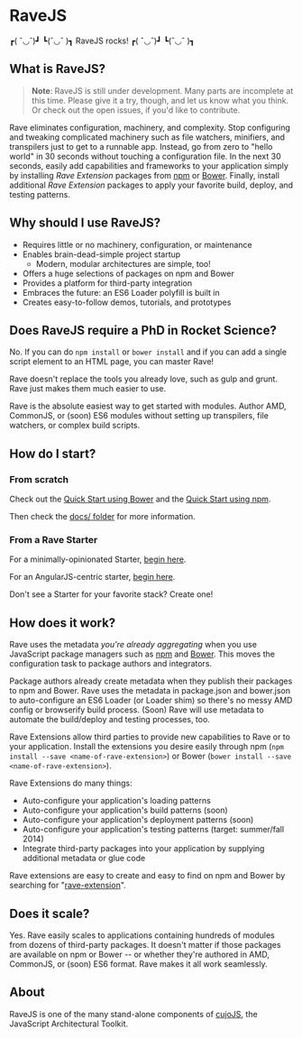 # RaveJS

┏( ˆ◡ˆ)┛ ┗(ˆ◡ˆ )┓ RaveJS rocks! ┏( ˆ◡ˆ)┛ ┗(ˆ◡ˆ )┓

## What is RaveJS?

> **Note**: RaveJS is still under development.  Many parts are incomplete at
this time.  Please give it a try, though, and let us know what you think.
Or check out the open issues, if you'd like to contribute.

Rave eliminates configuration, machinery, and complexity.  Stop configuring
and tweaking complicated machinery such as file watchers, minifiers, and
transpilers just to get to a runnable app.  Instead, go from zero to "hello
world" in 30 seconds without touching a configuration file.  In the next 30
seconds, easily add capabilities and frameworks to your application simply
by installing *Rave Extension* packages from
[npm](http://www.npmjs.org/search?q=rave-extension) or
[Bower](http://bower.io/search/?q=rave-extension). Finally, install additional
*Rave Extension* packages to apply your favorite build, deploy, and testing
patterns.

## Why should I use RaveJS?

-	Requires little or no machinery, configuration, or maintenance
-	Enables brain-dead-simple project startup
	-	Modern, modular architectures are simple, too!
-	Offers a huge selections of packages on npm and Bower
-   Provides a platform for third-party integration
-	Embraces the future: an ES6 Loader polyfill is built in
-	Creates easy-to-follow demos, tutorials, and prototypes


## Does RaveJS require a PhD in Rocket Science?

No.  If you can do `npm install` or `bower install` and if you can add
a single script element to an HTML page, you can master Rave!

Rave doesn't replace the tools you already love, such as gulp and grunt.
Rave just makes them much easier to use.

Rave is the absolute easiest way to get started with modules.  Author AMD,
CommonJS, or (soon) ES6 modules without setting up transpilers, file watchers,
or complex build scripts.


## How do I start?

### From scratch

Check out the [Quick Start using Bower](./docs/quick-start-bower.md)
and the [Quick Start using npm](./docs/quick-start-npm.md).

Then check the [docs/ folder](./docs/) for more information.

### From a Rave Starter

For a minimally-opinionated Starter,
[begin here](http://github.com/RaveJS/rave-start).

For an AngularJS-centric starter,
[begin here](http://github.com/RaveJS/rave-start-angular).

Don't see a Starter for your favorite stack?  Create one!

## How does it work?

Rave uses the metadata *you're already aggregating* when you use JavaScript
package managers such as [npm](http://npmjs.org) and [Bower](http://bower.io).
This moves the configuration task to package authors and integrators.

Package authors already create metadata when they publish their
packages to npm and Bower.  Rave uses the metadata in package.json and
bower.json to auto-configure an ES6 Loader (or Loader shim) so there's no
messy AMD config or browserify build process.  (Soon) Rave will use
metadata to automate the build/deploy and testing processes, too.

Rave Extensions allow third parties to provide new capabilities
to Rave or to your application.  Install the extensions you desire easily
through npm (`npm install --save <name-of-rave-extension>`) or Bower
(`bower install --save <name-of-rave-extension>`).

Rave Extensions do many things:

- Auto-configure your application's loading patterns
- Auto-configure your application's build patterns (soon)
- Auto-configure your application's deployment patterns (soon)
- Auto-configure your application's testing patterns (target: summer/fall 2014)
- Integrate third-party packages into your application by supplying additional
  metadata or glue code

Rave extensions are easy to create and easy to find on npm and
Bower by searching for "[rave-extension](http://www.npmjs.org/search?q=rave-extension)".


## Does it scale?

Yes. Rave easily scales to applications containing hundreds of modules
from dozens of third-party packages.  It doesn't matter if those packages
are available on npm or Bower -- or whether they're authored in AMD, CommonJS,
or (soon) ES6 format.  Rave makes it all work seamlessly.


## About

RaveJS is one of the many stand-alone components of
[cujoJS](http://cujojs.com), the JavaScript Architectural Toolkit.
